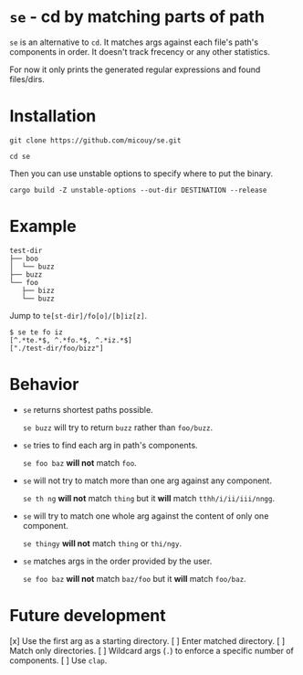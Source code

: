 # `se` - cd by matching parts of path

`se` is an alternative to `cd`. It matches args against each file's path's components in order. It doesn't track frecency or any other statistics.

For now it only prints the generated regular expressions and found files/dirs.


# Installation

`git clone https://github.com/micouy/se.git`

`cd se`

Then you can use unstable options to specify where to put the binary.

`cargo build -Z unstable-options --out-dir DESTINATION --release`


# Example

```
test-dir
├── boo
│  └── buzz
├── buzz
└── foo
   ├── bizz
   └── buzz
```

Jump to `te[st-dir]/fo[o]/[b]iz[z]`.

```
$ se te fo iz
[^.*te.*$, ^.*fo.*$, ^.*iz.*$]
["./test-dir/foo/bizz"]
```


# Behavior

* `se` returns shortest paths possible.
  
  `se buzz` will try to return `buzz` rather than `foo/buzz`.
* `se` tries to find each arg in path's components.
  
  `se foo baz` **will not** match `foo`.
* `se` will not try to match more than one arg against any component.
  
  `se th ng` **will not** match `thing` but it **will** match `tthh/i/ii/iii/nngg`.
* `se` will try to match one whole arg against the content of only one component.
  
  `se thingy` **will not** match `thing` or `thi/ngy`.
* `se` matches args in the order provided by the user.
  
  `se foo baz` **will not** match `baz/foo` but it **will** match `foo/baz`.


# Future development

[x] Use the first arg as a starting directory.
[ ] Enter matched directory.
[ ] Match only directories.
[ ] Wildcard args (`.`) to enforce a specific number of components.
[ ] Use `clap`.
